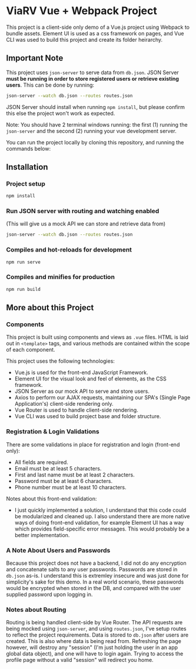 # ViaRV Vue + Webpack Project

This project is a client-side only demo of a Vue.js project using Webpack to bundle assets. Element UI is used as a css framework on pages, and Vue CLI was used to build this project and create its folder heirarchy.

## Important Note

This project uses `json-server` to serve data from `db.json`. JSON Server **must be running in order to store registered users or retrieve existing users**. This can be done by running:

```bash
json-server --watch db.json --routes routes.json
```

JSON Server should install when running `npm install`, but please confirm this else the project won't work as expected.

Note: You should have 2 terminal windows running: the first (1) running the `json-server` and the second (2) running your vue development server.

You can run the project locally by cloning this repository, and running the commands below:

## Installation

### Project setup

```bash
npm install
```

### Run JSON server with routing and watching enabled

(This will give us a mock API we can store and retrieve data from)

```bash
json-server --watch db.json --routes routes.json
```

### Compiles and hot-reloads for development

```bash
npm run serve
```

### Compiles and minifies for production

```bash
npm run build
```

## More about this Project

### Components

This project is built using components and views as `.vue` files. HTML is laid out in `<template>` tags, and various methods are contained within the scope of each component.

This project uses the following technologies:

- Vue.js is used for the front-end JavaScript Framework.
- Element UI for the visual look and feel of elements, as the CSS framework.
- JSON Server as our mock API to serve and store users.
- Axios to perform our AJAX requests, maintaining our SPA's (Single Page Application's) client-side rendering only.
- Vue Router is used to handle client-side rendering.
- Vue CLI was used to build project base and folder structure.

### Registration & Login Validations

There are some validations in place for registration and login (front-end only):

- All fields are required.
- Email must be at least 5 characters.
- First and last name must be at least 2 characters.
- Password must be at least 6 characters.
- Phone number must be at least 10 characters.

Notes about this front-end validation:

- I just quickly implemented a solution, I understand that this code could be modularized and cleaned up. I also understand there are more native ways of doing front-end validation, for example Element UI has a way which provides field-specific error messages. This would probably be a better implementation.

### A Note About Users and Passwords

Because this project does not have a backend, I did not do any encryption and concatenate salts to any user passwords. Passwords are stored in `db.json` as-is. I understand this is extremley insecure and was just done for simplicity's sake for this demo. In a real world scenario, these passwords would be encrypted when stored in the DB, and compared with the user supplied password upon logging in.

### Notes about Routing

Routing is being handled client-side by Vue Router. The API requests are being mocked using `json-server`, and using `routes.json`, I've setup routes to reflect the project requirements. Data is stored to `db.json` after users are created. This is also where data is being read from. Refreshing the page however, will destroy any "session" (I'm just holding the user in an app global data object), and one will have to login again. Trying to access the profile page without a valid "session" will redirect you home.